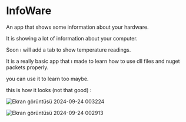 # InfoWare
An app that shows some information about your hardware.

It is showing a lot of information about your computer.


Soon ı will add a tab to show temperature readings.

It is a really basic app that ı made to learn how to use dll files and nuget packets properly.

you can use it to learn too maybe.

this is how it looks (not that good) :


![Ekran görüntüsü 2024-09-24 003224](https://github.com/user-attachments/assets/67cbee1a-8e72-4f40-8bac-97dc420be48a)





![Ekran görüntüsü 2024-09-24 002913](https://github.com/user-attachments/assets/20727748-f11f-4f55-802d-d10b6e182181)
